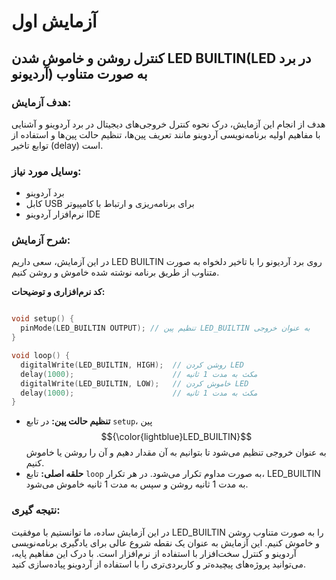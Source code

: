 # آزمایش اول

## کنترل روشن و خاموش شدن LED BUILTIN(LED در برد آردیونو) به صورت متناوب

### هدف آزمایش:
هدف از انجام این آزمایش، درک نحوه کنترل خروجی‌های دیجیتال در برد آردوینو و آشنایی با مفاهیم اولیه برنامه‌نویسی آردوینو مانند تعریف پین‌ها، تنظیم حالت پین‌ها و استفاده از توابع تاخیر (delay) است.

### وسایل مورد نیاز:
* برد آردوینو
* کابل USB برای برنامه‌ریزی و ارتباط با کامپیوتر
* نرم‌افزار آردوینو IDE

### شرح آزمایش:

در این آزمایش، سعی داریم LED BUILTIN روی برد آردیونو را با تاخیر دلخواه به صورت متناوب از طریق برنامه نوشته شده خاموش و روشن کنیم.

**کد نرم‌افزاری و توضیحات:**
```c++

void setup() {
  pinMode(LED_BUILTIN OUTPUT); // تنظیم پین LED_BUILTIN به عنوان خروجی
}

void loop() {
  digitalWrite(LED_BUILTIN, HIGH);  // روشن کردن LED
  delay(1000);                      // مکث به مدت 1 ثانیه
  digitalWrite(LED_BUILTIN, LOW);   // خاموش کردن LED
  delay(1000);                      // مکث به مدت 1 ثانیه
}
```
* **تنظیم حالت پین:** در تابع `setup`، پین $${\color{lightblue}LED_BUILTIN}$$ به عنوان خروجی تنظیم می‌شود تا بتوانیم به آن مقدار دهیم و آن را روشن یا خاموش کنیم.
* **حلقه اصلی:** تابع `loop` به صورت مداوم تکرار می‌شود. در هر تکرار، LED_BUILTIN به مدت 1 ثانیه روشن و سپس به مدت 1 ثانیه خاموش می‌شود.


### نتیجه گیری:
در این آزمایش ساده، ما توانستیم با موفقیت LED_BUILTIN را به صورت متناوب روشن و خاموش کنیم. این آزمایش به عنوان یک نقطه شروع عالی برای یادگیری برنامه‌نویسی آردوینو و کنترل سخت‌افزار با استفاده از نرم‌افزار است. با درک این مفاهیم پایه، می‌توانید پروژه‌های پیچیده‌تر و کاربردی‌تری را با استفاده از آردوینو پیاده‌سازی کنید.

